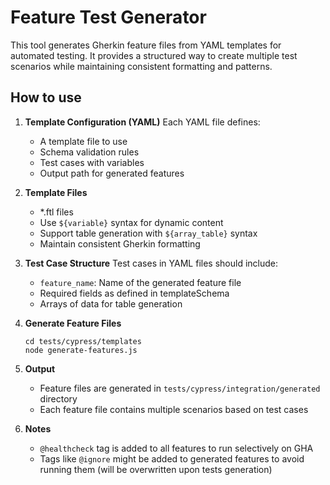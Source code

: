 # Feature Test Generator

This tool generates Gherkin feature files from YAML templates for automated testing. It provides a structured way to create multiple test scenarios while maintaining consistent formatting and patterns.

## How to use

1. **Template Configuration (YAML)**
   Each YAML file defines:
    - A template file to use
    - Schema validation rules
    - Test cases with variables
    - Output path for generated features

2. **Template Files**
    - *.ftl files
    - Use `${variable}` syntax for dynamic content
    - Support table generation with `${array_table}` syntax
    - Maintain consistent Gherkin formatting

3. **Test Case Structure**
   Test cases in YAML files should include:
    - `feature_name`: Name of the generated feature file
    - Required fields as defined in templateSchema
    - Arrays of data for table generation

4. **Generate Feature Files**

   ```
   cd tests/cypress/templates
   node generate-features.js
   ```

5. **Output**
   - Feature files are generated in `tests/cypress/integration/generated` directory
   - Each feature file contains multiple scenarios based on test cases

6. **Notes**
    - `@healthcheck` tag is added to all features to run selectively on GHA
    - Tags like `@ignore` might be added to generated features to avoid running them (will be overwritten upon tests generation)
